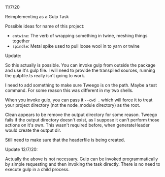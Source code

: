 11/7/20

Reimplementing as a Gulp Task

Possible ideas for name of this project:

- `entwine`: The verb of wrapping something in twine, meshing things together
- `spindle`: Metal spike used to pull loose wool in to yarn or twine

Update:

So this actually is possible. You can invoke gulp from outside the package and use it's gulp file. I will need to provide the transpiled sources, running the gulpfile.ts really isn't going to work.

I need to add something to make sure Tweego is on the path. Maybe a test command.
For some reason this was different in my two shells.

When you invoke gulp, you can pass it `--cwd .` which will force it to treat your project directory (not the node_module directory) as the root.

Clean appears to be remove the output directory for some reason. Tweego fails if the output directory doesn't exist, as I suppose it can't perform those actions on it's own. This wasn't required before, when generateHeader would create the output dir.

Still need to make sure that the headerfile is being created.

Update 12/7/20:

Actually the above is not necessary. Gulp can be invoked programmatically by simple requesting and then invoking the task directly. There is no need to execute gulp in a child process.
